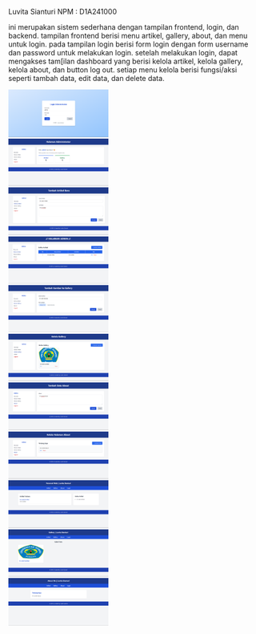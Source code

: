 Luvita Sianturi
NPM : D1A241000

ini merupakan sistem sederhana dengan tampilan frontend, login, dan backend.
tampilan frontend berisi menu artikel, gallery, about, dan menu untuk login.
pada tampilan login berisi form login dengan form username dan password untuk melakukan login.
setelah melakukan login, dapat mengakses tam[ilan dashboard yang berisi kelola artikel, kelola gallery, kelola about, dan button log out.
setiap menu kelola berisi fungsi/aksi seperti tambah data, edit data, dan delete data.

<div>
  <img src="images/1.png" width="200"/>
</div>
<div>
  <img src="images/2.png" width="200"/>
</div>
<div>
  <img src="images/3.png" width="200"/>
</div>
<div>
  <img src="images/4.png" width="200"/>
</div>
<div>
  <img src="images/5.png" width="200"/>
</div>
<div>
  <img src="images/6.png" width="200"/>
</div>
<div>
  <img src="images/7.png" width="200"/>
</div>
<div>
  <img src="images/8.png" width="200"/>
</div>
<div>
  <img src="images/9.png" width="200"/>
</div>
<div>
  <img src="images/10.png" width="200"/>
</div>
<div>
  <img src="images/11.png" width="200"/>
</div>
